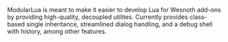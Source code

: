 ModularLua is meant to make it easier to develop Lua for Wesnoth add-ons by providing high-quality, decoupled utilites. Currently provides class-based single inheritance, streamlined dialog handling, and a debug shell with history, among other features.
